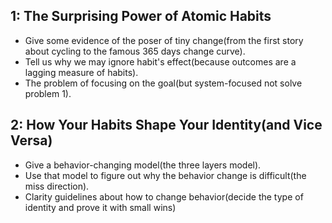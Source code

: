 ## 1: The Surprising Power of Atomic Habits

- Give some evidence of the poser of tiny change(from the first story about cycling to the famous 365 days change curve).
- Tell us why we may ignore habit's effect(because outcomes are a lagging measure of habits).
- The problem of focusing on the goal(but system-focused not solve problem 1).

## 2: How Your Habits Shape Your Identity(and Vice Versa)

- Give a behavior-changing model(the three layers model).
- Use that model to figure out why the behavior change is difficult(the miss direction).
- Clarity guidelines about how to change behavior(decide the type of identity and prove it with small wins) 
